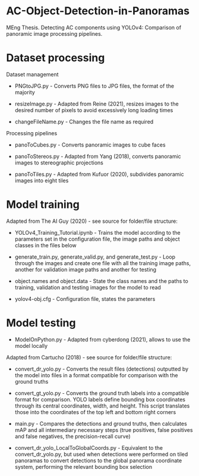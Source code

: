# AC-Object-Detection-in-Panoramas
MEng Thesis. Detecting AC components using YOLOv4: Comparison of panoramic image processing pipelines.

# Dataset processing
Dataset management

  * PNGtoJPG.py - Converts PNG files to JPG files, the format of the majority
  
  * resizeImage.py - Adapted from Reine (2021), resizes images to the desired number of pixels to avoid excessively long loading times
  
  * changeFileName.py - Changes the file name as required

Processing pipelines

  * panoToCubes.py - Converts panoramic images to cube faces
  
  * panoToStereos.py - Adapted from Yang (2018), converts panoramic images to stereographic projections
  
  * panoToTiles.py - Adapted from Kufuor (2020), subdivides panoramic images into eight tiles

# Model training
Adapted from The AI Guy (2020) - see source for folder/file structure:

  * YOLOv4_Training_Tutorial.ipynb - Trains the model according to the parameters set in the configuration file, the image paths and object classes in the files below
  
  * generate_train.py, generate_valid.py, and generate_test.py - Loop through the images and create one file with all the training image paths, another for validation image paths and another for testing
  
  * object.names and object.data - State the class names and the paths to training, validation and testing images for the model to read
  
  * yolov4-obj.cfg - Configuration file, states the parameters

# Model testing

  * ModelOnPython.py - Adapted from cyberdong (2021), allows to use the model locally
  
Adapted from Cartucho (2018) - see source for folder/file structure: 
  
  * convert_dr_yolo.py - Converts the result files (detections) outputted by the model into files in a format compatible for comparison with the ground truths
  
  * convert_gt_yolo.py - Converts the ground truth labels into a compatible format for comparison. YOLO labels define bounding box coordinates through its central coordinates, width, and height. This script translates those into the coordinates of the top left and bottom right corners
  
  * main.py - Compares the detections and ground truths, then calculates mAP and all intermediary necessary steps (true positives, false positives and false negatives, the precision-recall curve)
  
  * convert_dr_yolo_LocalToGlobalCoords.py - Equivalent to the convert_dr_yolo.py, but used when detections were performed on tiled panoramas to convert detections to the global panorama coordinate system, performing the relevant bounding box selection

